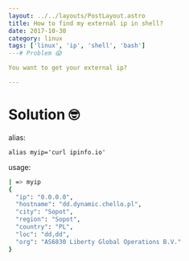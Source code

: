 ```yaml
---
layout: ../../layouts/PostLayout.astro
title: How to find my external ip in shell?
date: 2017-10-30
category: linux
tags: ['linux', 'ip', 'shell', 'bash']
---# Problem 😱

You want to get your external ip?

---
```


# Solution 🤓

alias:

`alias myip='curl ipinfo.io'`

usage:

```bash
| => myip
{
  "ip": "0.0.0.0",
  "hostname": "dd.dynamic.chello.pl",
  "city": "Sopot",
  "region": "Sopot",
  "country": "PL",
  "loc": "dd,dd",
  "org": "AS6830 Liberty Global Operations B.V."
}
```
